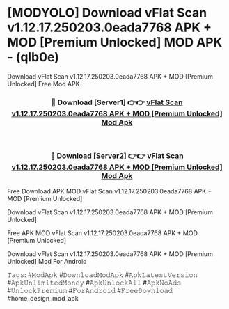 # [MODYOLO] Download vFlat Scan v1.12.17.250203.0eada7768 APK + MOD [Premium Unlocked] MOD APK - (qlb0e)
Download vFlat Scan v1.12.17.250203.0eada7768 APK + MOD [Premium Unlocked] Free Mod APK

<div align="center">
<h3>🔴 Download [Server1] 👉👉 <a href="https://apk-comot.site?title=vFlat_Scan_v1.12.17.250203.0eada7768_APK_+_MOD_[Premium_Unlocked]">vFlat Scan v1.12.17.250203.0eada7768 APK + MOD [Premium Unlocked] Mod Apk</a></h3><br>

<h3>🔴 Download [Server2] 👉👉 <a href="https://apk-comot.site?title=vFlat_Scan_v1.12.17.250203.0eada7768_APK_+_MOD_[Premium_Unlocked]">vFlat Scan v1.12.17.250203.0eada7768 APK + MOD [Premium Unlocked] Mod Apk</a></h3>
</div>


Free Download APK MOD vFlat Scan v1.12.17.250203.0eada7768 APK + MOD [Premium Unlocked]

Download vFlat Scan v1.12.17.250203.0eada7768 APK + MOD [Premium Unlocked] 

Free APK MOD vFlat Scan v1.12.17.250203.0eada7768 APK + MOD [Premium Unlocked] 

Download vFlat Scan v1.12.17.250203.0eada7768 APK + MOD [Premium Unlocked] Mod For Android

𝚃𝚊𝚐𝚜: #𝙼𝚘𝚍𝙰𝚙𝚔 #𝙳𝚘𝚠𝚗𝚕𝚘𝚊𝚍𝙼𝚘𝚍𝙰𝚙𝚔 #𝙰𝚙𝚔𝙻𝚊𝚝𝚎𝚜𝚝𝚅𝚎𝚛𝚜𝚒𝚘𝚗 #𝙰𝚙𝚔𝚄𝚗𝚕𝚒𝚖𝚒𝚝𝚎𝚍𝙼𝚘𝚗𝚎𝚢 #𝙰𝚙𝚔𝚄𝚗𝚕𝚘𝚌𝚔𝙰𝚕𝚕 #𝙰𝚙𝚔𝙽𝚘𝙰𝚍𝚜 #𝚄𝚗𝚕𝚘𝚌𝚔𝙿𝚛𝚎𝚖𝚒𝚞𝚖 #𝙵𝚘𝚛𝙰𝚗𝚍𝚛𝚘𝚒𝚍 #𝙵𝚛𝚎𝚎𝙳𝚘𝚠𝚗𝚕𝚘𝚊𝚍 #home_design_mod_apk